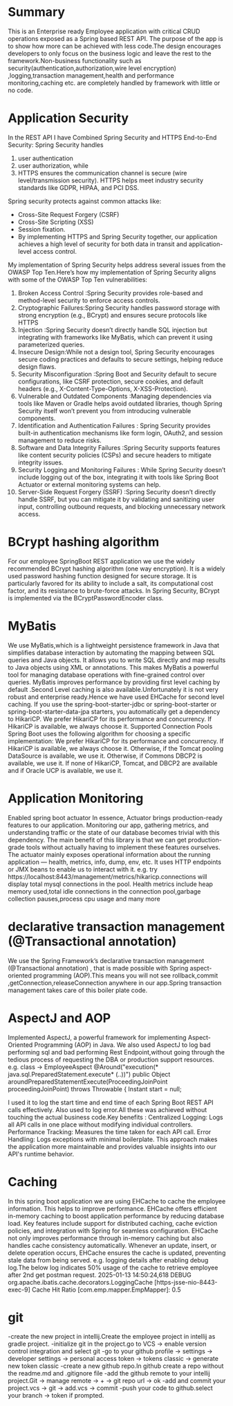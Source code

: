 # Summary
This is an Enterprise ready Employee application with critical CRUD operations exposed as a Spring based REST API.
The purpose of the app is to show how more can be achieved with less code.The design encourages developers
to only focus on the business logic and leave the rest to the framework.Non-business functionality such as
security(authentication,authorization,wire level encryption) ,logging,transaction management,health and performance 
monitoring,caching etc. are completely handled by framework with little or no code.

# Application Security
In the REST API I have Combined Spring Security  and HTTPS
End-to-End Security: Spring Security handles 
1. user authentication 
2. user authorization, while 
3. HTTPS ensures the communication channel is secure (wire level/transmission security).
HTTPS helps meet industry security standards like GDPR, HIPAA, and PCI DSS.

Spring security protects against common
attacks like:
- Cross-Site Request Forgery (CSRF)
- Cross-Site Scripting (XSS)
- Session fixation.
- By implementing HTTPS and Spring Security together, our application achieves a high level of security for both data in
transit and application-level access control.

My implementation of Spring Security helps address several issues from the OWASP Top Ten.Here’s how my implementation of Spring Security aligns with some of the OWASP Top Ten vulnerabilities:
	
1.	Broken Access Control :Spring Security provides role-based and method-level security to enforce access controls. 
2.	Cryptographic Failures:Spring Security handles password storage with strong encryption (e.g., BCrypt) and ensures secure protocols like HTTPS 
3.	Injection :Spring Security doesn’t directly handle SQL injection but integrating with frameworks like MyBatis, which can prevent it using parameterized queries.
4.	Insecure Design:While not a design tool, Spring Security encourages secure coding practices and defaults to secure settings, helping reduce design flaws.
5.	Security Misconfiguration :Spring Boot and Security default to secure configurations, like CSRF protection, secure cookies, and default headers (e.g., X-Content-Type-Options, X-XSS-Protection).
6.	Vulnerable and Outdated Components :Managing dependencies via tools like Maven or Gradle helps avoid outdated libraries, 
        though Spring Security itself won’t prevent you from introducing vulnerable components.
7.	Identification and Authentication Failures : Spring Security provides built-in authentication mechanisms like form login, OAuth2, and session management to reduce risks.
8.	Software and Data Integrity Failures :Spring Security supports features like content security policies (CSPs) and secure headers to mitigate integrity issues.
9.	Security Logging and Monitoring Failures : While Spring Security doesn’t include logging out of the box, integrating it with tools like Spring Boot Actuator or external monitoring systems can help.
10.	Server-Side Request Forgery (SSRF)  :Spring Security doesn’t directly handle SSRF, but you can mitigate it by validating and sanitizing user input, controlling outbound requests, and blocking unnecessary network access.



# BCrypt hashing algorithm
For our employee SpringBoot REST application we use the widely recommended BCrypt hashing algorithm (one way
encryption).
It is a widely used password hashing function designed for secure storage.
It is particularly favored for its ability to include a salt, its computational cost factor, and its resistance to
brute-force attacks. In Spring Security, BCrypt is implemented via the BCryptPasswordEncoder class.

# MyBatis
We use MyBatis,which is a lightweight persistence framework in Java that simplifies database interaction by automating
the mapping
between SQL queries and Java objects. It allows you to write SQL directly and map results to Java objects using XML or
annotations. This makes MyBatis a powerful tool for managing database operations with fine-grained control over queries.
MyBatis improves performance by providing first level caching by default .Second Level caching is also available.Unfortunately
it is not very robust and enterprise ready.Hence we have used EHCache for second level caching.
If you use the spring-boot-starter-jdbc or spring-boot-starter or 
spring-boot-starter-data-jpa starters, you automatically get a dependency to HikariCP.
We prefer HikariCP for its performance and concurrency. If HikariCP is available, we always choose it.
Supported Connection Pools
Spring Boot uses the following algorithm for choosing a specific implementation:
We prefer HikariCP for its performance and concurrency. If HikariCP is available, we always choose it.
Otherwise, if the Tomcat pooling DataSource is available, we use it.
Otherwise, if Commons DBCP2 is available, we use it.
If none of HikariCP, Tomcat, and DBCP2 are available and if Oracle UCP is available, we use it.

# Application Monitoring
Enabled spring boot actuator
In essence, Actuator brings production-ready features to our application.
Monitoring our app, gathering metrics, and understanding traffic or the state of our database becomes trivial with this dependency.
The main benefit of this library is that we can get production-grade tools without actually having to implement these features ourselves.
The actuator mainly exposes operational information about the running application — health, metrics, info, dump, env, etc. It uses HTTP endpoints or JMX beans to enable us to interact with it.
e.g. try https://localhost:8443/management/metrics/hikaricp.connections will display total mysql connections in the pool.
Health metrics include heap memory used,total idle connections in the connection pool,garbage  collection pauses,process cpu usage and many more


# declarative transaction management (@Transactional annotation) 
We use the Spring Framework’s declarative transaction management (@Transactional annotation) , that is  made possible with
Spring aspect-oriented programming (AOP).This means you will not see rollback,commit ,getConnection,releaseConnection anywhere in our app.Spring
transaction management takes care of this boiler plate code.

# AspectJ and AOP
Implemented AspectJ, a powerful framework for implementing Aspect-Oriented Programming (AOP) in Java.
We also used AspectJ to log bad performing sql and bad performing Rest Endpoint,without going through the tedious process of requesting the DBA or
production support resources.
e.g.   class -> EmployeeAspect
@Around("execution(* java.sql.PreparedStatement.execute* (..))")
public Object aroundPreparedStatementExecute(ProceedingJoinPoint proceedingJoinPoint) throws Throwable {
Instant start = null;

I used it to log the start time and end time of each Spring Boot REST API calls effectively. Also used to log error.All
these was achieved without
touching the actual business code.Key benefits :
Centralized Logging: Logs all API calls in one place without modifying individual controllers.
Performance Tracking: Measures the time taken for each API call.
Error Handling: Logs exceptions with minimal boilerplate.
This approach makes the application more maintainable and provides valuable insights into our API's runtime behavior.


# Caching
In this spring boot application we are using EHCache to cache the employee information.
This helps to improve performance.
EHCache offers efficient in-memory caching to boost application performance by reducing database load. Key features
include support for distributed caching, cache eviction policies, and integration with Spring for seamless
configuration.
EHCache not only improves performance through in-memory caching but also handles cache consistency automatically.
Whenever an update, insert, or delete operation occurs, EHCache ensures the cache is updated, preventing stale data from
being served.
e.g. logging details after enabling debug log.The below log indicates 50% usage of the cache to retrieve employee after
2nd get postman request.
2025-01-13 14:50:24,618 DEBUG org.apache.ibatis.cache.decorators.LoggingCache [https-jsse-nio-8443-exec-9] Cache Hit
Ratio [com.emp.mapper.EmpMapper]: 0.5

# git
-create the new project in intellij.Create the employee project in intellij as gradle project.
-initialize git in the project.go to VCS -> enable version control integration and select git
-go to your github profile -> settings -> developer settings -> personal access token -> tokens classic -> generate new
token classic
-create a new github repo.In github create a repo without the readme.md and .gitignore file
-add the github remote to your intellij project.Git -> manage remote -> + -> git repo url -> ok
-add and commit your project.vcs -> git -> add.vcs -> commit
-push your code to github.select your branch -> token if prompted.

